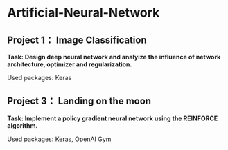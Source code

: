 # Artificial-Neural-Network

## Project 1： Image Classification

**Task: Design deep neural network and analyize the influence of network architecture, optimizer and regularization.**

Used packages: Keras

## Project 3： Landing on the moon

**Task: Implement a policy gradient neural network using the REINFORCE algorithm.**

Used packages: Keras, OpenAI Gym
